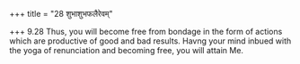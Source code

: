 +++
title = "28 शुभाशुभफलैरेवम्"

+++
9.28 Thus, you will become free from bondage in the form of actions
which are productive of good and bad results. Havng your mind inbued
with the yoga of renunciation and becoming free, you will attain Me.
